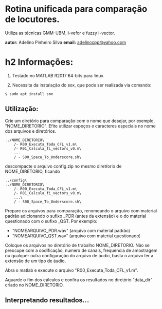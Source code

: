 # Rotina unificada para comparação de locutores.

Utiliza as técnicas GMM-UBM, i-vefor e fuzzy i-vector.

__autor:__ Adelino Pinheiro Silva
__email:__ adelinocpp@yahoo.com

# h2 Informações: 

1. Testado no MATLAB R2017 64-bits para linux.

2. Necessita da instalação do sox, que pode ser realizada via comando:

```console
$ sudo apt install sox
```
## Utilização:

Crie um diretório para comparação com o nome que desejar, por exemplo, "NOME_DIRETORIO". Efite utilizar espeços e caracteres especiais no nome dos arquivos e diretórios.

```
../NOME_DIRETORIO\
    /- R00_Executa_Toda_CFL_v1.m\
    /- R01_Calcula_fi_vectors_v0.m\
    ...
    / - S00_Space_To_Underscore.sh\
```

descompacte o arquivo config.zip no mesmo diretŕorio de NOME_DIRETORIO, ficando
```
../config\
../NOME_DIRETORIO\
    /- R00_Executa_Toda_CFL_v1.m\
    /- R01_Calcula_fi_vectors_v0.m\
    ...\
    / - S00_Space_To_Underscore.sh\
```

Prepare os arquivos para comparação, renomeando o arquivo com material padrão adicionando o sufixo _PDR (antes da extensão) e o do material questionado com o sufixo _QST. Por exemplo:

* "NOMEARQUIVO_PDR.wav" (arquivo com material padrão)
* "NOMEARQUIVO_QST.wav" (arquivo com material questionado)

Coloque os arquivos no diretório de trabalho NOME_DIRETORIO. Não se preocupe com a codificação, numero de canais, frequencia de amostragem ou qualquer outra configuração do arquivo de áudio, basta o arquivo ter a extensão de um tipo de áudio.

Abra o matlab e execute o arquivo "R00_Executa_Toda_CFL_v1.m".

Aguarde o fim dos cálculos e confira os resultados no diretório "data_dir" criado no NOME_DIRETORIO.

## Interpretando resultados...

